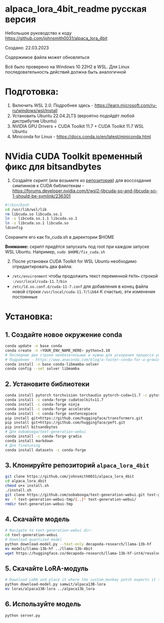 # alpaca_lora_4bit_readme русская версия
Небольшое руководство к коду https://github.com/johnsmith0031/alpaca_lora_4bit

Создано: 22.03.2023

Содержимое файла может обновляться

Всё было проверено на Windows 10 22H2 в WSL. Для Linux последовательность действий должна быть аналогичной

# Подготовка:
1. Включить WSL 2.0. Подробнее здесь - https://learn.microsoft.com/ru-ru/windows/wsl/install
2. Установить Ubuntu 22.04.2LTS (вероятно подойдёт любой дистрибутив Ubuntu)
3. NVIDIA GPU Drivers + CUDA Toolkit 11.7 + CUDA Toolkit 11.7 WSL Ubuntu
4. Miniconda for Linux - https://docs.conda.io/en/latest/miniconda.html

# NVidia CUDA Toolkit временный фикс для bitsandbytes
1. Создайте скрипт (или возьмите из [репозитория](https://github.com/s4rduk4r/alpaca_lora_4bit_readme/blob/main/fix_cuda.sh "fix_cuda.sh")) для воссоздания симлинков к CUDA библиотекам - https://forums.developer.nvidia.com/t/wsl2-libcuda-so-and-libcuda-so-1-should-be-symlink/236301
```sh
#!/bin/bash
cd /usr/lib/wsl/lib
rm libcuda.so libcuda.so.1
ln -s libcuda.so.1.1 libcuda.so.1
ln -s libcuda.so.1 libcuda.so
ldconfig
```
Сохраните его как fix_cuda.sh в директории $HOME

**Внимание:** скрипт придётся запускать под root при каждом запуске WSL Ubuntu. Например, `sudo $HOME/fix_cuda.sh`

2. После установки CUDA Toolkit for WSL Ubuntu необходимо отредактировать два файла:
  * `/etc/environment` чтобы продолжить текст переменной `PATH=` строкой `:/usr/local/cuda-11.7/bin`
  * `/etc/ld.so.conf.d/cuda-11-7.conf` для добавления в конец файла новой строки `/usr/local/cuda-11.7/lib64`
К счастью, эти изменения постоянные

# Установка:
## 1. Создайте новое окружение conda
```sh
conda update -n base conda
conda create -n <YOUR_ENV_NAME_HERE> python=3.10
# Последние две строки необязательные и нужны для ускорения процесса установки библиотек
# Подробнее - https://www.anaconda.com/blog/a-faster-conda-for-a-growing-community
conda install -n base conda-libmamba-solver
conda config --set solver libmamba
```

## 2. Установите библиотеки
```sh
conda install pytorch torchvision torchaudio pytorch-cuda=11.7 -c pytorch -c nvidia
conda install -c conda-forge cudatoolkit=11.7
conda install -c conda-forge ninja
conda install -c conda-forge accelerate
conda install -c conda-forge sentencepiece
pip install git+https://github.com/huggingface/transformers.git
pip install git+https://github.com/huggingface/peft.git
pip install bitsandbytes
# Для oobabooga/text-generation-webui
conda install -c conda-forge gradio
conda install markdown
# Для finetuning
conda install datasets -c conda-forge
```

## 3. Клонируйте репозиторий `alpaca_lora_4bit`
```sh
git clone https://github.com/johnsmith0031/alpaca_lora_4bit
cd alpaca_lora_4bit
chmod u+x install.sh
./install.sh
git clone https://github.com/oobabooga/text-generation-webui.git text-generation-webui-tmp
mv -f text-generation-webui-tmp/{.,}* text-generation-webui/
rmdir text-generation-webui-tmp
```

## 4. Скачайте модель
```sh
# Navigate to text-generation-webui dir:
cd text-generation-webui
# Download quantized model
python download-model.py --text-only decapoda-research/llama-13b-hf
mv models/llama-13b-hf ../llama-13b-4bit
wget https://huggingface.co/decapoda-research/llama-13b-hf-int4/resolve/main/llama-13b-4bit.pt ../llama-13b-4bit.pt
```

## 5. Скачайте LoRA-модуль
```sh
# Download LoRA and place it where the custom_monkey patch expects it to be
python download-model.py samwit/alpaca13B-lora
mv loras/alpaca13B-lora ../alpaca13b_lora
```

## 6. Используйте модель
```
python server.py
```

